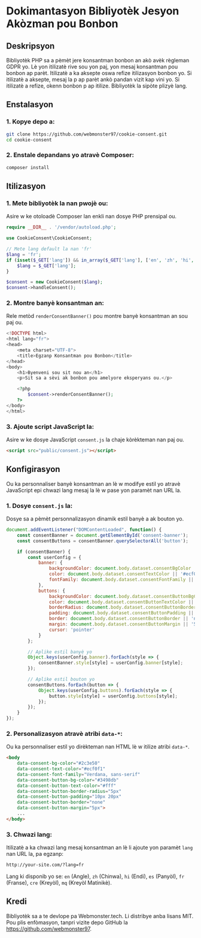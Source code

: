 # Dokimantasyon Bibliyotèk Jesyon Akòzman pou Bonbon

## Deskripsyon

Bibliyotèk PHP sa a pèmèt jere konsantman bonbon an akò avèk règleman GDPR yo. Lè yon itilizatè rive sou yon paj, yon mesaj konsantman pou bonbon ap parèt. Itilizatè a ka aksepte oswa refize itilizasyon bonbon yo. Si itilizatè a aksepte, mesaj la p ap parèt ankò pandan vizit kap vini yo. Si itilizatè a refize, okenn bonbon p ap itilize. Bibliyotèk la sipòte plizyè lang.

## Enstalasyon

### 1. Kopye depo a:

```bash
git clone https://github.com/webmonster97/cookie-consent.git
cd cookie-consent
```

### 2. Enstale depandans yo atravè Composer:

```bash
composer install
```

## Itilizasyon

### 1. Mete bibliyotèk la nan pwojè ou:

Asire w ke otoloadè Composer lan enkli nan dosye PHP prensipal ou.

```php
require __DIR__ . '/vendor/autoload.php';

use CookieConsent\CookieConsent;

// Mete lang default la nan 'fr'
$lang = 'fr';
if (isset($_GET['lang']) && in_array($_GET['lang'], ['en', 'zh', 'hi', 'es', 'fr', 'cre', 'mq'])) {
    $lang = $_GET['lang'];
}

$consent = new CookieConsent($lang);
$consent->handleConsent();
```

### 2. Montre banyè konsantman an:

Rele metòd `renderConsentBanner()` pou montre banyè konsantman an sou paj ou.

```php
<!DOCTYPE html>
<html lang="fr">
<head>
    <meta charset="UTF-8">
    <title>Egzanp Konsantman pou Bonbon</title>
</head>
<body>
    <h1>Byenveni sou sit nou an</h1>
    <p>Sit sa a sèvi ak bonbon pou amelyore eksperyans ou.</p>

    <?php
        $consent->renderConsentBanner();
    ?>
</body>
</html>
```

### 3. Ajoute script JavaScript la:

Asire w ke dosye JavaScript `consent.js` la chaje kòrèkteman nan paj ou.

```html
<script src="public/consent.js"></script>
```

## Konfigirasyon

Ou ka personnaliser banyè konsantman an lè w modifye estil yo atravè JavaScript epi chwazi lang mesaj la lè w pase yon paramèt nan URL la.

### 1. Dosye `consent.js` la:

Dosye sa a pèmèt personnalizasyon dinamik estil banyè a ak bouton yo.

```javascript
document.addEventListener("DOMContentLoaded", function() {
    const consentBanner = document.getElementById('consent-banner');
    const consentButtons = consentBanner.querySelectorAll('button');

    if (consentBanner) {
        const userConfig = {
            banner: {
                backgroundColor: document.body.dataset.consentBgColor || '#2c3e50',
                color: document.body.dataset.consentTextColor || '#ecf0f1',
                fontFamily: document.body.dataset.consentFontFamily || 'Verdana, sans-serif',
            },
            buttons: {
                backgroundColor: document.body.dataset.consentButtonBgColor || '#3498db',
                color: document.body.dataset.consentButtonTextColor || '#fff',
                borderRadius: document.body.dataset.consentButtonBorderRadius || '5px',
                padding: document.body.dataset.consentButtonPadding || '10px 20px',
                border: document.body.dataset.consentButtonBorder || 'none',
                margin: document.body.dataset.consentButtonMargin || '5px',
                cursor: 'pointer'
            }
        };

        // Aplike estil banyè yo
        Object.keys(userConfig.banner).forEach(style => {
            consentBanner.style[style] = userConfig.banner[style];
        });

        // Aplike estil bouton yo
        consentButtons.forEach(button => {
            Object.keys(userConfig.buttons).forEach(style => {
                button.style[style] = userConfig.buttons[style];
            });
        });
    }
});
```

### 2. Personalizasyon atravè atribi `data-*`:

Ou ka personnaliser estil yo dirèkteman nan HTML lè w itilize atribi `data-*`.

```html
<body
    data-consent-bg-color="#2c3e50"
    data-consent-text-color="#ecf0f1"
    data-consent-font-family="Verdana, sans-serif"
    data-consent-button-bg-color="#3498db"
    data-consent-button-text-color="#fff"
    data-consent-button-border-radius="5px"
    data-consent-button-padding="10px 20px"
    data-consent-button-border="none"
    data-consent-button-margin="5px">
    ...
</body>
```

### 3. Chwazi lang:

Itilizatè a ka chwazi lang mesaj konsantman an lè li ajoute yon paramèt `lang` nan URL la, pa egzanp:

```html
http://your-site.com/?lang=fr
```

Lang ki disponib yo se: `en` (Angle), `zh` (Chinwa), `hi` (Endi), `es` (Panyòl), `fr` (Franse), `cre` (Kreyòl), `mq` (Kreyòl Matinikè).

## Kredi

Bibliyotèk sa a te devlope pa Webmonster.tech. Li distribye anba lisans MIT. Pou plis enfòmasyon, tanpri vizite depo GitHub la https://github.com/webmonster97.